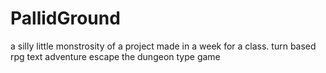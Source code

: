 # PallidGround
a silly little monstrosity of a project made in a week for a class. turn based rpg text adventure escape the dungeon type game
